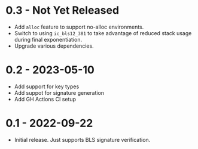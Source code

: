 
# 0.3 - Not Yet Released

* Add `alloc` feature to support no-alloc environments.
* Switch to using `ic_bls12_381` to take advantage of reduced stack
  usage during final exponentiation.
* Upgrade various dependencies.

# 0.2 - 2023-05-10

* Add support for key types
* Add suppot for signature generation
* Add GH Actions CI setup

# 0.1 - 2022-09-22

* Initial release. Just supports BLS signature verification.
